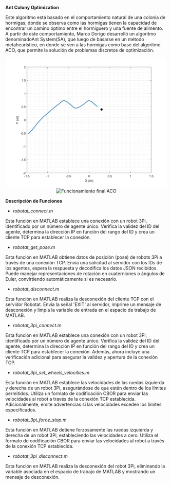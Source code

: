 **Ant Colony Optimization**

Este algoritmo está basado en el comportamiento natural de una colonia de hormigas, donde se observa como las hormigas tienen la capacidad de encontrar un camino óptimo entre el hormiguero y una fuente de alimento. A partir de este comportamiento, Marco Dorigo desarrolló un algoritmo denominadoAnt System(SA), que luego de basarse en un método metaheurístico, en donde se ven a las hormigas como base del algoritmo ACO, que permite la solución de problemas discretos de optimización.

<div align="center">
<img src="Imagenes/PNGs/c3_pos.png" alt="Trayectoria Generada por ACO.m" width="500">
</div>

<div align="center">
<img src="Imagenes/ACO.gif" alt="Funcionamiento final ACO" width="500">
</div>

**Descripción de Funciones**

* *robotat_connect.m*

Esta función en MATLAB establece una conexión con un robot 3Pi, identificado por un número de agente único. Verifica la validez del ID del agente, determina la dirección IP en función del rango del ID y crea un cliente TCP para establecer la conexión.

* *robotat_get_pose.m*

Esta función en MATLAB obtiene datos de posición (pose) de robots 3Pi a través de una conexión TCP. Envía una solicitud al servidor con los IDs de los agentes, espera la respuesta y decodifica los datos JSON recibidos. Puede manejar representaciones de rotación en cuaterniones o ángulos de Euler, convirtiendo automáticamente si es necesario.

* *robotat_disconnect.m*


Esta función en MATLAB realiza la desconexión del cliente TCP con el servidor Robotat. Envía la señal 'EXIT' al servidor, imprime un mensaje de desconexión y limpia la variable de entrada en el espacio de trabajo de MATLAB.

* *robotat_3pi_connect.m*

Esta función en MATLAB establece una conexión con un robot 3Pi, identificado por un número de agente único. Verifica la validez del ID del agente, determina la dirección IP en función del rango del ID y crea un cliente TCP para establecer la conexión. Además, ahora incluye una verificación adicional para asegurar la validez y apertura de la conexión TCP.

* *robotat_3pi_set_wheels_velocities.m*

Esta función en MATLAB establece las velocidades de las ruedas izquierda y derecha de un robot 3Pi, asegurándose de que estén dentro de los límites permitidos. Utiliza un formato de codificación CBOR para enviar las velocidades al robot a través de la conexión TCP establecida. Adicionalmente, emite advertencias si las velocidades exceden los límites especificados.

* *robotat_3pi_force_stop.m*

Esta función en MATLAB detiene forzosamente las ruedas izquierda y derecha de un robot 3Pi, estableciendo las velocidades a cero. Utiliza el formato de codificación CBOR para enviar las velocidades al robot a través de la conexión TCP establecida.

* *robotat_3pi_disconnect.m*

Esta función en MATLAB realiza la desconexión del robot 3Pi, eliminando la variable asociada en el espacio de trabajo de MATLAB y mostrando un mensaje de desconexión.

  


